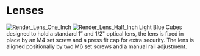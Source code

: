 # Lenses
![Render_Lens_One_Inch](https://github.com/SiberFreak/Protocube/blob/main/Resources/Renders/Basic_Renders/Render_Lens_One_Inch.png)
![Render_Lens_Half_Inch](https://github.com/SiberFreak/Protocube/blob/main/Resources/Renders/Basic_Renders/Render_Lens_Half_Inch.png)
Light Blue Cubes designed to hold a standard 1” and 1/2" optical lens, the lens is fixed in place by an M4 set screw and a press fit cap for extra security. The lens is aligned positionally by two M6 set screws and a manual rail adjustment.
